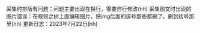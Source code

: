 采集时排版有问题：问题主要出现在换行，需要自行修改(hh)
采集图文时出现的图片错误：在规则之树上面编辑图片，把img后面的逗号那些都删了，删到括号那里(hh)
更新日志：2023年7月22日(hh)
